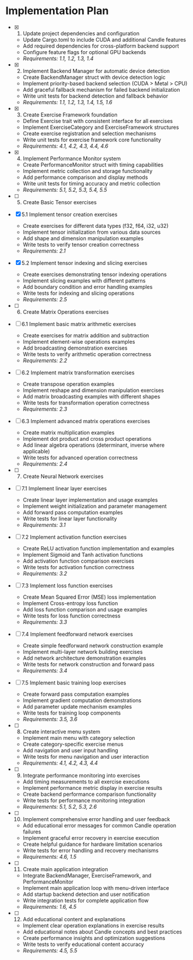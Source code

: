 # Implementation Plan

- [x] 1. Update project dependencies and configuration
  - Update Cargo.toml to include CUDA and additional Candle features
  - Add required dependencies for cross-platform backend support
  - Configure feature flags for optional GPU backends
  - _Requirements: 1.1, 1.2, 1.3, 1.4_

- [x] 2. Implement Backend Manager for automatic device detection
  - Create BackendManager struct with device detection logic
  - Implement priority-based backend selection (CUDA > Metal > CPU)
  - Add graceful fallback mechanism for failed backend initialization
  - Write unit tests for backend detection and fallback behavior
  - _Requirements: 1.1, 1.2, 1.3, 1.4, 1.5, 1.6_

- [x] 3. Create Exercise Framework foundation
  - Define Exercise trait with consistent interface for all exercises
  - Implement ExerciseCategory and ExerciseFramework structures
  - Create exercise registration and selection mechanisms
  - Write unit tests for exercise framework core functionality
  - _Requirements: 4.1, 4.2, 4.3, 4.4, 4.6_

- [x] 4. Implement Performance Monitor system
  - Create PerformanceMonitor struct with timing capabilities
  - Implement metric collection and storage functionality
  - Add performance comparison and display methods
  - Write unit tests for timing accuracy and metric collection
  - _Requirements: 5.1, 5.2, 5.3, 5.4, 5.5_

- [ ] 5. Create Basic Tensor exercises
- [x] 5.1 Implement tensor creation exercises
  - Create exercises for different data types (f32, f64, i32, u32)
  - Implement tensor initialization from various data sources
  - Add shape and dimension manipulation examples
  - Write tests to verify tensor creation correctness
  - _Requirements: 2.1_

- [x] 5.2 Implement tensor indexing and slicing exercises
  - Create exercises demonstrating tensor indexing operations
  - Implement slicing examples with different patterns
  - Add boundary condition and error handling examples
  - Write tests for indexing and slicing operations
  - _Requirements: 2.5_

- [ ] 6. Create Matrix Operations exercises
- [ ] 6.1 Implement basic matrix arithmetic exercises
  - Create exercises for matrix addition and subtraction
  - Implement element-wise operations examples
  - Add broadcasting demonstration exercises
  - Write tests to verify arithmetic operation correctness
  - _Requirements: 2.2_

- [ ] 6.2 Implement matrix transformation exercises
  - Create transpose operation examples
  - Implement reshape and dimension manipulation exercises
  - Add matrix broadcasting examples with different shapes
  - Write tests for transformation operation correctness
  - _Requirements: 2.3_

- [ ] 6.3 Implement advanced matrix operations exercises
  - Create matrix multiplication examples
  - Implement dot product and cross product operations
  - Add linear algebra operations (determinant, inverse where applicable)
  - Write tests for advanced operation correctness
  - _Requirements: 2.4_

- [ ] 7. Create Neural Network exercises
- [ ] 7.1 Implement linear layer exercises
  - Create linear layer implementation and usage examples
  - Implement weight initialization and parameter management
  - Add forward pass computation examples
  - Write tests for linear layer functionality
  - _Requirements: 3.1_

- [ ] 7.2 Implement activation function exercises
  - Create ReLU activation function implementation and examples
  - Implement Sigmoid and Tanh activation functions
  - Add activation function comparison exercises
  - Write tests for activation function correctness
  - _Requirements: 3.2_

- [ ] 7.3 Implement loss function exercises
  - Create Mean Squared Error (MSE) loss implementation
  - Implement Cross-entropy loss function
  - Add loss function comparison and usage examples
  - Write tests for loss function correctness
  - _Requirements: 3.3_

- [ ] 7.4 Implement feedforward network exercises
  - Create simple feedforward network construction example
  - Implement multi-layer network building exercises
  - Add network architecture demonstration examples
  - Write tests for network construction and forward pass
  - _Requirements: 3.4_

- [ ] 7.5 Implement basic training loop exercises
  - Create forward pass computation examples
  - Implement gradient computation demonstrations
  - Add parameter update mechanism examples
  - Write tests for training loop components
  - _Requirements: 3.5, 3.6_

- [ ] 8. Create interactive menu system
  - Implement main menu with category selection
  - Create category-specific exercise menus
  - Add navigation and user input handling
  - Write tests for menu navigation and user interaction
  - _Requirements: 4.1, 4.2, 4.3, 4.4_

- [ ] 9. Integrate performance monitoring into exercises
  - Add timing measurements to all exercise executions
  - Implement performance metric display in exercise results
  - Create backend performance comparison functionality
  - Write tests for performance monitoring integration
  - _Requirements: 5.1, 5.2, 5.3, 2.6_

- [ ] 10. Implement comprehensive error handling and user feedback
  - Add educational error messages for common Candle operation failures
  - Implement graceful error recovery in exercise execution
  - Create helpful guidance for hardware limitation scenarios
  - Write tests for error handling and recovery mechanisms
  - _Requirements: 4.6, 1.5_

- [ ] 11. Create main application integration
  - Integrate BackendManager, ExerciseFramework, and PerformanceMonitor
  - Implement main application loop with menu-driven interface
  - Add startup backend detection and user notification
  - Write integration tests for complete application flow
  - _Requirements: 1.6, 4.5_

- [ ] 12. Add educational content and explanations
  - Implement clear operation explanations in exercise results
  - Add educational notes about Candle concepts and best practices
  - Create performance insights and optimization suggestions
  - Write tests to verify educational content accuracy
  - _Requirements: 4.5, 5.5_